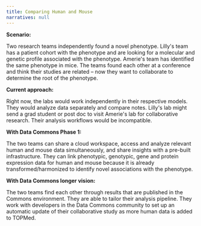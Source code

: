 ```yaml
---
title: Comparing Human and Mouse
narratives: null
---
```

**Scenario:**

Two research teams independently found a novel phenotype. Lilly's team has
a patient cohort with the phenotype and are looking for a molecular
and genetic profile associated with the phenotype. Amerie's team has
identified the same phenotype in mice. The teams found each other at a
conference and think their studies are related – now they want to
collaborate to determine the root of the phenotype.

**Current approach:**

Right now, the labs would work independently in their respective
models. They would analyze data separately and compare notes. Lilly's lab
might send a grad student or post doc to visit Amerie's lab for
collaborative research. Their analysis workflows would be
incompatible.

**With Data Commons Phase 1:**

The two teams can share a cloud workspace, access and analyze relevant
human and mouse data simultaneously, and share insights with a
pre-built infrastructure. They can link phenotypic, genotypic, gene
and protein expression data for human and mouse because it is already
transformed/harmonized to identify novel associations with the
phenotype.

**With Data Commons longer vision:**

The two teams find each other through results that are published in
the Commons environment. They are able to tailor their analysis
pipeline. They work with developers in the Data Commons community to
set up an automatic update of their collaborative study as more human
data is added to TOPMed.
